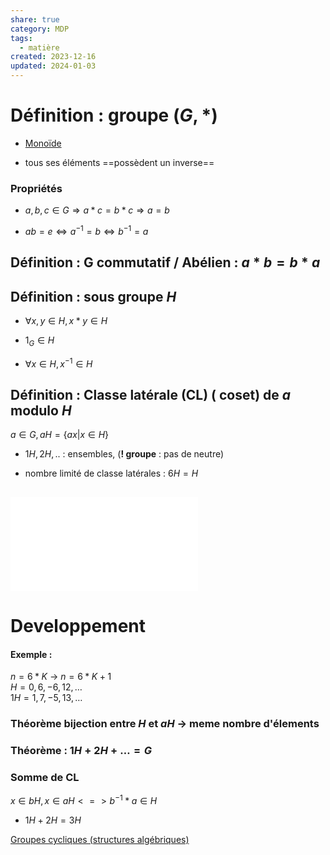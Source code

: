 ```yaml
---  
share: true  
category: MDP  
tags:  
  - matière  
created: 2023-12-16  
updated: 2024-01-03  
---  
```

  
# Définition : groupe $(G,*)$  
  
- [Monoïde](Mono%C3%AFde.md)  
  
- tous ses éléments ==possèdent un inverse==  
### Propriétés  
  
- $a,b,c \in G \Rightarrow  a*c=b*c \Rightarrow a=b$  
  
- $ab=e \iff a^{-1}=b\iff b^{-1}=a$  
## Définition : G commutatif / Abélien : $a*b=b*a$  
  
## Définition : sous groupe $H$  
  
- $\forall x,y \in H, x*y \in H$  
  
- $1_G \in H$  
  
- $\forall x \in H, x^{-1} \in H$  
## Définition : Classe latérale (CL) ( coset) de $a$ modulo $H$  
$a\in G,   aH = \{ax|x \in H\}$  
  
- $1H, 2H, ..$ : ensembles,  (**! groupe** : pas de neutre)  
  
- nombre limité de classe latérales : $6H = H$  
## ![Groupes cycliques (structures algébriques) > Définition Groupes cycliques](Groupes%20cycliques%20(structures%20alg%C3%A9briques).md#definition-groupes-cycliques)  
# Developpement  
#### Exemple :  
$n = 6 * K$ → $n=6*K + 1$  
$H  = {0, 6, -6, 12, …}$  
$1H = {1, 7, -5, 13, …}$  
### Théorème bijection entre $H$ et $aH$ → meme nombre d'élements  
### Théorème : $1H+2H+\dots=G$  
### Somme de CL  
$x \in bH, x \in aH <=> b^{-1}*a  \in H$  
  
  
- $1H + 2H = 3H$  
  
[Groupes cycliques (structures algébriques)](Groupes%20cycliques%20(structures%20alg%C3%A9briques).md)  
